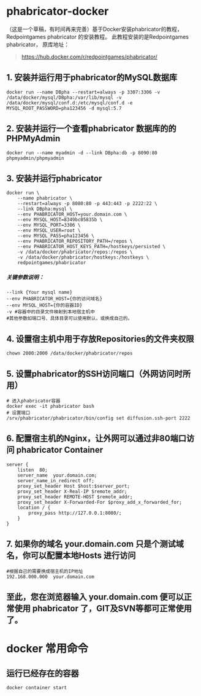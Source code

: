 # phabricator-docker
（这是一个草稿，有时间再来完善）基于Docker安装phabricator的教程，Redpointgames phabricator 的安装教程。
此教程安装的是Redpointgames phabricator，
原库地址：
> https://hub.docker.com/r/redpointgames/phabricator/

## 1. 安装并运行用于phabricator的MySQL数据库
	docker run --name DBpha --restart=always -p 3307:3306 -v /data/docker/mysql/DBpha:/var/lib/mysql -v /data/docker/mysql/conf.d:/etc/mysql/conf.d -e MYSQL_ROOT_PASSWORD=pha123456 -d mysql:5.7

## 2. 安装并运行一个查看phabricator 数据库的的PHPMyAdmin
	docker run --name myadmin -d --link DBpha:db -p 8090:80 phpmyadmin/phpmyadmin

## 3. 安装并运行phabricator
	docker run \
	    --name phabricator \
	    --restart=always -p 8080:80 -p 443:443 -p 2222:22 \
	    --link DBpha:mysql \
	    --env PHABRICATOR_HOST=your.domain.com \
	    --env MYSQL_HOST=8349bc05835b \
	    --env MYSQL_PORT=3306 \
	    --env MYSQL_USER=root \
	    --env MYSQL_PASS=pha123456 \
	    --env PHABRICATOR_REPOSITORY_PATH=/repos \
	    --env PHABRICATOR_HOST_KEYS_PATH=/hostkeys/persisted \
	    -v /data/docker/phabricator/repos:/repos \
	    -v /data/docker/phabricator/hostkeys:/hostkeys \
	    redpointgames/phabricator


##### 关键参数说明：
	--link {Your mysql name}
	--env PHABRICATOR_HOST={你的访问域名}
	--env MYSQL_HOST={你的容器ID}
	-v #容器中的目录文件映射到本地宿主机中
	#其他参数如端口号、具体目录可以使用默认，或换成自己的。
## 4. 设置宿主机中用于存放Repositories的文件夹权限
	chown 2000:2000 /data/docker/phabricator/repos

## 5. 设置phabricator的SSH访问端口（外网访问时所用）
	# 进入phabricator容器
	docker exec -it phabricator bash
	# 设置端口
	/srv/phabricator/phabricator/bin/config set diffusion.ssh-port 2222
## 6. 配置宿主机的Nginx，让外网可以通过非80端口访问 phabricator Container
	server {
		listen  80;
		server_name  your.domain.com;
		server_name_in_redirect off;
		proxy_set_header Host $host:$server_port;
		proxy_set_header X-Real-IP $remote_addr;
		proxy_set_header REMOTE-HOST $remote_addr;
		proxy_set_header X-Forwarded-For $proxy_add_x_forwarded_for;
		location / {
		    proxy_pass http://127.0.0.1:8080/;
		}
	}
## 7. 如果你的域名 your.domain.com 只是个测试域名，你可以配置本地Hosts 进行访问
	#根据自己的需要换成宿主机的IP地址
	192.168.000.000  your.domain.com
**至此，您在浏览器输入 your.domain.com 便可以正常使用 phabricator 了，GIT及SVN等都可正常使用了。**
----
# docker 常用命令
## 运行已经存在的容器
	docker container start
